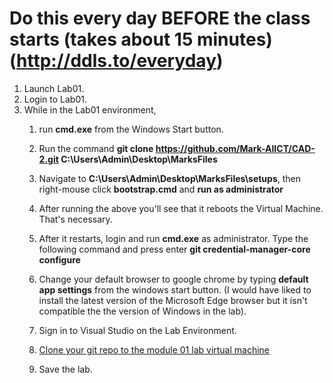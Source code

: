 
# Do this every day **BEFORE** the class starts (takes about 15 minutes)  (http://ddls.to/everyday)
1. Launch Lab01.
2. Login to Lab01.
3. While in the Lab01 environment,
   1. run **cmd.exe** from the Windows  Start button.
   2. Run the command **git clone https://github.com/Mark-AIICT/CAD-2.git C:\Users\Admin\Desktop\MarksFiles**
   3. Navigate to **C:\Users\Admin\Desktop\MarksFiles\setups**, then right-mouse click **bootstrap.cmd** and **run as administrator**
   4. After running the above you'll see that it reboots the Virtual Machine. That's necessary.
   5. After it restarts, login and run **cmd.exe** as administrator. Type the following command and press enter **git credential-manager-core configure**

   6. Change your default browser to google chrome by typing **default app settings** from the windows start button. (I would have liked to install the latest version of the Microsoft Edge browser but it isn't compatible the the version of Windows in the lab).
   7. Sign in to Visual Studio on the Lab Environment.
   8.  [Clone your git repo to the module 01 lab virtual machine](usingGitHubToSaveYourWork.md)
   9.  Save the lab.